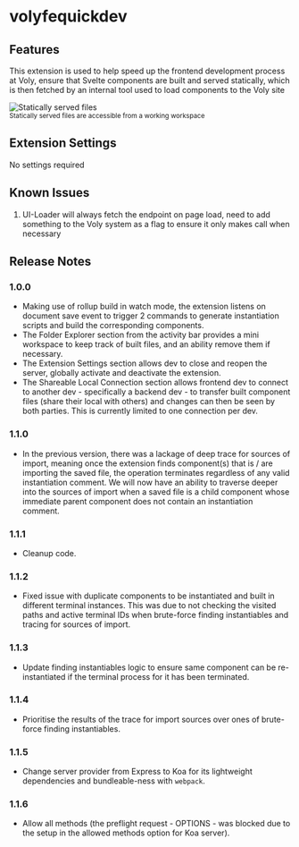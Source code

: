 # volyfequickdev

## Features

This extension is used to help speed up the frontend development process at Voly, ensure that Svelte components are built and served statically, which is then fetched by an internal tool used to load components to the Voly site

![Statically served files](https://ui.voly.co.uk/extension-media/volyfequickdev-treeview.png)
<br /><sup>Statically served files are accessible from a working workspace</sup>

## Extension Settings

No settings required

## Known Issues

1. UI-Loader will always fetch the endpoint on page load, need to add something to the Voly system as a flag to ensure it only makes call when necessary

## Release Notes

### 1.0.0

- Making use of rollup build in watch mode, the extension listens on document save event to trigger 2 commands to generate instantiation scripts and build the corresponding components.
- The Folder Explorer section from the activity bar provides a mini workspace to keep track of built files, and an ability remove them if necessary.
- The Extension Settings section allows dev to close and reopen the server, globally activate and deactivate the extension.
- The Shareable Local Connection section allows frontend dev to connect to another dev - specifically a backend dev - to transfer built component files (share their local with others) and changes can then be seen by both parties. This is currently limited to one connection per dev.

### 1.1.0
- In the previous version, there was a lackage of deep trace for sources of import, meaning once the extension finds component(s) that is / are importing the saved file, the operation terminates regardless of any valid instantiation comment. We will now have an ability to traverse deeper into the sources of import when a saved file is a child component whose immediate parent component does not contain an instantiation comment.

### 1.1.1
- Cleanup code.

### 1.1.2
- Fixed issue with duplicate components to be instantiated and built in different terminal instances. This was due to not checking the visited paths and active terminal IDs when brute-force finding instantiables and tracing for sources of import.

### 1.1.3
- Update finding instantiables logic to ensure same component can be re-instantiated if the terminal process for it has been terminated.

### 1.1.4
- Prioritise the results of the trace for import sources over ones of brute-force finding instantiables.

### 1.1.5
- Change server provider from Express to Koa for its lightweight dependencies and bundleable-ness with ```webpack```.

### 1.1.6
- Allow all methods (the preflight request - OPTIONS - was blocked due to the setup in the allowed methods option for Koa server).
